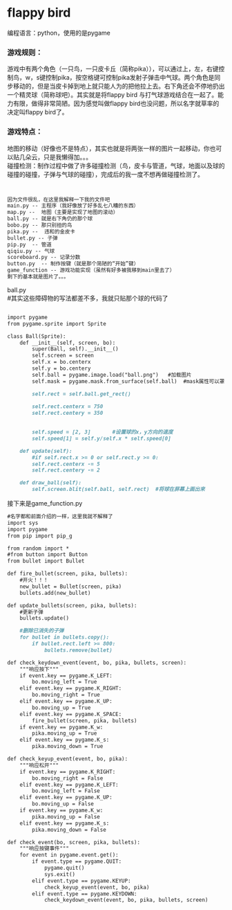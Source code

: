 # flappy bird

编程语言：python，使用的是pygame

### 游戏规则：
  游戏中有两个角色（一只鸟，一只皮卡丘（简称pika）），可以通过上，左，右键控制鸟，w，s键控制pika，按空格键可控制pika发射子弹击中气球。两个角色是同步移动的，但是当皮卡掉到地上就只能人为的把他拉上去。右下角还会不停地扔出一个精灵球（简称球吧）。其实就是将flappy bird 与打气球游戏结合在一起了。能力有限，做得非常简陋。因为感觉叫做flappy bird也没问题，所以名字就草率的决定叫flappy bird了。

### 游戏特点：
  地图的移动（好像也不是特点），其实也就是将两张一样的图片一起移动，你也可以贴几朵云，只是我懒得加。。。  
  碰撞检测：制作过程中做了许多碰撞检测（鸟，皮卡与管道，气球，地面以及球的碰撞的碰撞，子弹与气球的碰撞），完成后的我一度不想再做碰撞检测了。



```markdown


因为文件很乱，在这里我解释一下我的文件吧
main.py -- 主程序（我好像放了好多乱七八糟的东西）
map.py --  地图（主要是实现了地图的滚动）
ball.py -- 就是右下角仍的那个球
bobo.py -- 那只别扭的鸟
pika.py --  违和的金皮卡
bullet.py -- 子弹
pip.py  -- 管道
qiqiu.py -- 气球
scoreboard.py -- 记录分数
button.py  -- 制作按键（就是那个简陋的“开始”键）
game_function -- 游戏功能实现（虽然有好多被我移到main里去了）
剩下的基本就是图片了。。。


```


ball.py  
#其实这些障碍物的写法都差不多，我就只贴那个球的代码了
```markdown

import pygame
from pygame.sprite import Sprite

class Ball(Sprite):
    def __init__(self, screen, bo):
        super(Ball, self).__init__()
        self.screen = screen
        self.x = bo.centerx
        self.y = bo.centery
        self.ball = pygame.image.load("ball.png")   #加载图片
        self.mask = pygame.mask.from_surface(self.ball)  #mask属性可以罩住图片的透明部分

        self.rect = self.ball.get_rect()
        
        self.rect.centerx = 750
        self.rect.centery = 350

       
        self.speed = [2, 3]       #设置球的x，y方向的速度
        self.speed[1] = self.y/self.x * self.speed[0]

    def update(self):
        #if self.rect.x >= 0 or self.rect.y >= 0:
        self.rect.centerx -= 5
        self.rect.centery -= 2

    def draw_ball(self):
        self.screen.blit(self.ball, self.rect)  #将球在屏幕上画出来

```

接下来是game_function.py
```markdown
#名字都和前面介绍的一样，这里我就不解释了
import sys
import pygame
from pip import pip_g

from random import *
#from button import Button
from bullet import Bullet

def fire_bullet(screen, pika, bullets):
    #开火！！！
    new_bullet = Bullet(screen, pika)
    bullets.add(new_bullet)

def update_bullets(screen, pika, bullets):
    #更新子弹
    bullets.update()

    #删除已消失的子弹
    for bullet in bullets.copy():
        if bullet.rect.left >= 800:
            bullets.remove(bullet)

def check_keydown_event(event, bo, pika, bullets, screen):
    """响应按下"""
    if event.key == pygame.K_LEFT:
        bo.moving_left = True
    elif event.key == pygame.K_RIGHT:
        bo.moving_right = True
    elif event.key == pygame.K_UP:
        bo.moving_up = True
    elif event.key == pygame.K_SPACE:
        fire_bullet(screen, pika, bullets)
    if event.key == pygame.K_w:
        pika.moving_up = True
    elif event.key == pygame.K_s:
        pika.moving_down = True

def check_keyup_event(event, bo, pika):
    """响应松开"""
    if event.key == pygame.K_RIGHT:
        bo.moving_right = False
    elif event.key == pygame.K_LEFT:
        bo.moving_left = False
    elif event.key == pygame.K_UP:
        bo.moving_up = False
    if event.key == pygame.K_w:
        pika.moving_up = False
    elif event.key == pygame.K_s:
        pika.moving_down = False

def check_event(bo, screen, pika, bullets):
    """响应按键事件"""
    for event in pygame.event.get():
        if event.type == pygame.QUIT:
            pygame.quit()
            sys.exit()
        elif event.type == pygame.KEYUP:
            check_keyup_event(event, bo, pika)
        elif event.type == pygame.KEYDOWN:
            check_keydown_event(event, bo, pika, bullets, screen)

```

